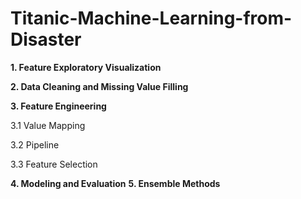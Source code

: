 # Titanic-Machine-Learning-from-Disaster
**1. Feature Exploratory Visualization**

**2. Data Cleaning and Missing Value Filling**

**3. Feature Engineering**

  3.1 Value Mapping
  
  3.2 Pipeline
  
  3.3 Feature Selection
  
**4. Modeling and Evaluation**
**5. Ensemble Methods**

